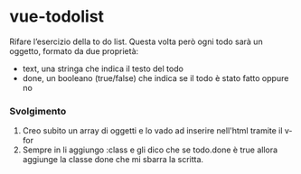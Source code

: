 vue-todolist
===
Rifare l’esercizio della to do list.
Questa volta però ogni todo sarà un oggetto, formato da due proprietà:
- text, una stringa che indica il testo del todo
- done, un booleano (true/false) che indica se il todo è stato fatto oppure no
### Svolgimento
1. Creo subito un array di oggetti e lo vado ad inserire nell'html tramite il v-for
2. Sempre in li aggiungo :class e gli dico che se todo.done è true allora aggiunge la classe done che mi sbarra la scritta.